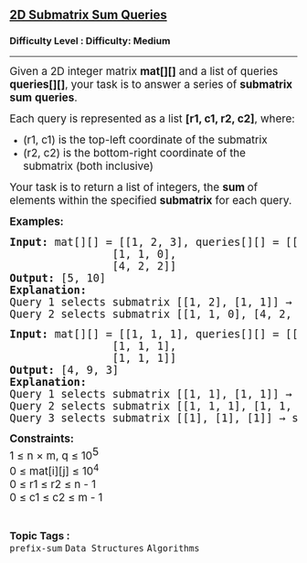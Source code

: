 <h2><a href="https://www.geeksforgeeks.org/problems/2d-submatrix-sum-queries/1">2D Submatrix Sum Queries</a></h2><h3>Difficulty Level : Difficulty: Medium</h3><hr><div class="problems_problem_content__Xm_eO"><p><span style="font-size: 14pt;">Given a 2D integer matrix <strong>mat[][]</strong> and a list of queries <strong>queries[][]</strong>, your task is to answer a series of <strong>submatrix sum</strong> <strong>queries</strong>.</span></p>
<p><span style="font-size: 14pt;">Each query is represented as a list <strong>[r1, c1, r2, c2]</strong>, where:</span></p>
<ul>
<li><span style="font-size: 14pt;">(r1, c1) is the top-left coordinate of the submatrix</span></li>
<li><span style="font-size: 14pt;">(r2, c2) is the bottom-right coordinate of the submatrix (both inclusive)</span></li>
</ul>
<p><span style="font-size: 14pt;">Your task is to return a list of integers, the <strong>sum </strong>of elements within the specified <strong>submatrix</strong> for each query.</span></p>
<p><strong><span style="font-size: 14pt;">Examples:&nbsp;</span></strong></p>
<pre><span style="font-size: 18.6667px;"><strong>Input: </strong>mat[][] = [[1, 2, 3], queries[][] = [[0, 0, 1, 1], [1, 0, 2, 2]]
                [1, 1, 0],
                [4, 2, 2]]<br><strong>Output: </strong>[5, 10]<br><strong>Explanation:</strong> <br>Query 1 selects submatrix [[1, 2], [1, 1]] → sum = 5.<br>Query 2 selects submatrix [[1, 1, 0], [4, 2, 2]] → sum = 10.<br></span></pre>
<pre><span style="font-size: 18.6667px;"><strong>Input: </strong>mat[][] = [[1, 1, 1], queries[][] = [[1, 1, 2, 2], [0, 0, 2, 2], [0, 2, 2, 2]]
                [1, 1, 1],
                [1, 1, 1]]<br><strong>Output: </strong>[4, 9, 3]<br><strong>Explanation:</strong> <br>Query 1 selects submatrix [[1, 1], [1, 1]] → sum = 4.<br>Query 2 selects submatrix [[1, 1, 1], [1, 1, 1], [1, 1, 1]] → sum = 9.<br></span><span style="font-size: 14pt;">Query 3 selects submatrix [[1], [1], [1]] → sum = 3.</span></pre>
<p><strong><span style="font-size: 14pt;">Constraints: <br></span></strong><span style="font-size: 14pt;">1 ≤ n × m, q ≤ 10<sup><span style="font-size: 14pt;">5</span><br></sup>0 ≤ mat[i][j] ≤ 10<sup>4<br></sup>0 ≤ r1 ≤ r2 ≤ n - 1<br>0 ≤ c1 ≤ c2 ≤ m - 1</span></p></div><br><p><span style=font-size:18px><strong>Topic Tags : </strong><br><code>prefix-sum</code>&nbsp;<code>Data Structures</code>&nbsp;<code>Algorithms</code>&nbsp;